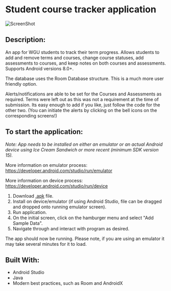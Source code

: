 # Student course tracker application

![ScreenShot](https://github.com/RonMercier/Student_Course_Tracker/blob/master/StoryBoard.PNG)


## Description:

An app for WGU students to track their term progress. Allows students to add and remove terms 
and courses, change course statuses, add assessments to courses, and keep notes on both courses 
and assessments. Supports Android versions 8.0+.

The database uses the Room Database structure. This is a much more user friendly option.

Alerts/notifications are able to be set for the Courses and Assessments as required. 
Terms were left out as this was not a requirement at the time of submission. 
Its easy enough to add if you like, just follow the code for the other two.
(You can initiate the alerts by clicking on the bell icons on the corresponding screens!)

## To start the application:

<em>Note: App needs to be installed on either an emulator or an actual Android device
  using Ice Cream Sandwich or more recent (minimum SDK version 15).</em>

More information on emulator process:<br>
https://developer.android.com/studio/run/emulator

More information on device process:<br>
https://developer.android.com/studio/run/device

<ol>
  <li>Download <a href="https://github.com/RonMercier/Student_Course_Tracker/blob/master/app/release/app-release.apk">.apk</a> file.</li>
  <li>Install on device/emulator (if using Android Studio, file can be dragged and dropped onto running emulator screen).</li>
  <li>Run application.</li>
  <li>On the initial screen, click on the hamburger menu and select "Add Sample Data".</li>
  <li>Navigate through and interact with program as desired.</li>
</ol>


The app should now be running. Please note, if you are using an emulator it may take 
several minutes for it to load.

## Built With:
<ul>
  <li>Android Studio</li>
  <li>Java</li>
  <li>Modern best practices, such as Room and AndroidX</li>
</ul>  
